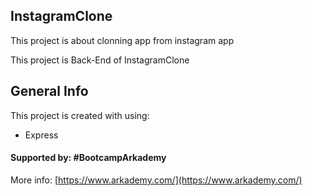 ## InstagramClone 
This project is about clonning app from instagram app

This project is Back-End of InstagramClone

## General Info
This project is created with using:
* Express

#### Supported by: #BootcampArkademy
More info: [https://www.arkademy.com/](https://www.arkademy.com/)
